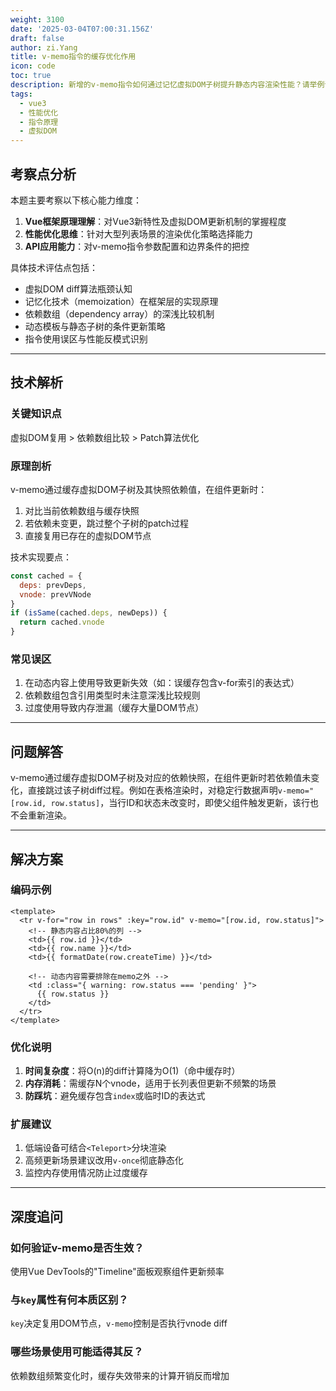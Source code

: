 ```yaml
---
weight: 3100
date: '2025-03-04T07:00:31.156Z'
draft: false
author: zi.Yang
title: v-memo指令的缓存优化作用
icon: code
toc: true
description: 新增的v-memo指令如何通过记忆虚拟DOM子树提升静态内容渲染性能？请举例说明在表格行渲染场景中，如何通过指定依赖数组实现条件性跳过更新。
tags:
  - vue3
  - 性能优化
  - 指令原理
  - 虚拟DOM
---
```




## 考察点分析

本题主要考察以下核心能力维度：

1. **Vue框架原理理解**：对Vue3新特性及虚拟DOM更新机制的掌握程度
2. **性能优化思维**：针对大型列表场景的渲染优化策略选择能力
3. **API应用能力**：对v-memo指令参数配置和边界条件的把控

具体技术评估点包括：

- 虚拟DOM diff算法瓶颈认知
- 记忆化技术（memoization）在框架层的实现原理
- 依赖数组（dependency array）的深浅比较机制
- 动态模板与静态子树的条件更新策略
- 指令使用误区与性能反模式识别

---

## 技术解析

### 关键知识点

虚拟DOM复用 > 依赖数组比较 > Patch算法优化

### 原理剖析

v-memo通过缓存虚拟DOM子树及其快照依赖值，在组件更新时：

1. 对比当前依赖数组与缓存快照
2. 若依赖未变更，跳过整个子树的patch过程
3. 直接复用已存在的虚拟DOM节点

技术实现要点：

```javascript
const cached = {
  deps: prevDeps,
  vnode: prevVNode
}
if (isSame(cached.deps, newDeps)) {
  return cached.vnode
}
```

### 常见误区

1. 在动态内容上使用导致更新失效（如：误缓存包含v-for索引的表达式）
2. 依赖数组包含引用类型时未注意深浅比较规则
3. 过度使用导致内存泄漏（缓存大量DOM节点）

---

## 问题解答

v-memo通过缓存虚拟DOM子树及对应的依赖快照，在组件更新时若依赖值未变化，直接跳过该子树diff过程。例如在表格渲染时，对稳定行数据声明`v-memo="[row.id, row.status]`，当行ID和状态未改变时，即使父组件触发更新，该行也不会重新渲染。

---

## 解决方案

### 编码示例

```vue
<template>
  <tr v-for="row in rows" :key="row.id" v-memo="[row.id, row.status]">
    <!-- 静态内容占比80%的列 -->
    <td>{{ row.id }}</td>
    <td>{{ row.name }}</td>
    <td>{{ formatDate(row.createTime) }}</td>
    
    <!-- 动态内容需要排除在memo之外 -->
    <td :class="{ warning: row.status === 'pending' }">
      {{ row.status }}
    </td>
  </tr>
</template>
```

### 优化说明

1. **时间复杂度**：将O(n)的diff计算降为O(1)（命中缓存时）
2. **内存消耗**：需缓存N个vnode，适用于长列表但更新不频繁的场景
3. **防踩坑**：避免缓存包含`index`或临时ID的表达式

### 扩展建议

1. 低端设备可结合`<Teleport>`分块渲染
2. 高频更新场景建议改用`v-once`彻底静态化
3. 监控内存使用情况防止过度缓存

---

## 深度追问

### 如何验证v-memo是否生效？

使用Vue DevTools的"Timeline"面板观察组件更新频率

### 与`key`属性有何本质区别？

`key`决定复用DOM节点，`v-memo`控制是否执行vnode diff

### 哪些场景使用可能适得其反？

依赖数组频繁变化时，缓存失效带来的计算开销反而增加
